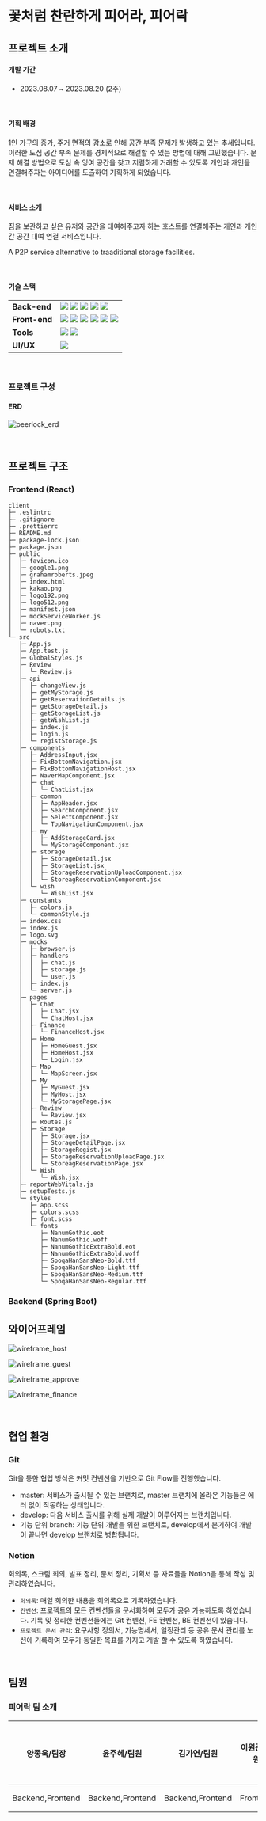 # 꽃처럼 찬란하게 피어라, 피어락

## 프로젝트 소개

####  개발 기간

-   2023.08.07 ~ 2023.08.20 (2주)

<br>

#### 기획 배경

1인 가구의 증가, 주거 면적의 감소로 인해 공간 부족 문제가 발생하고 있는 추세입니다. 이러한 도심 공간 부족 문제를 경제적으로 해결할 수 있는 방법에 대해 고민했습니다. 문제 해결 방법으로 도심 속 잉여 공간을 찾고 저렴하게 거래할 수 있도록 개인과 개인을 연결해주자는 아이디어를 도출하여 기획하게 되었습니다.

<br>

#### 서비스 소개

짐을 보관하고 싶은 유저와 공간을 대여해주고자 하는 호스트를 연결해주는 개인과 개인 간 공간 대여 연결 서비스입니다.

A P2P service alternative to traaditional storage facilities.

<br>

#### 기술 스택

<div align=left>
  <table>
    <tr>
        <td><b>Back-end</td>
        <td>
          <img src="https://img.shields.io/badge/Java-11-007396?style=flat&logo=Java&logoColor=white"/>
          <img src="https://img.shields.io/badge/Spring Boot-2.7.14-6DB33F?style=flat-square&logo=Spring Boot&logoColor=white"/>
          <img src="https://img.shields.io/badge/JPA Hibernate-5.6.3.Final-59666C?style=flat-square&logo=Hibernate&logoColor=white"/>
          <img src="https://img.shields.io/badge/Gradle-7.4.1-02303A?style=flat-square&logo=Gradle&logoColor=white"/>
          <img src="https://img.shields.io/badge/Postman-FF6C37?style=flat-square&logo=Gradle&logoColor=white"/>
        </td>
    </tr>
    <tr> 
      <td><b>Front-end</td>
      <td>
      <img src="https://img.shields.io/badge/javascript-F7DF1E?style=flat-square&logo=javascript&logoColor=white"> 
      <img src="https://img.shields.io/badge/React-18.2.0-61DAFB?style=flat-square&logo=React&logoColor=white"/>
      <img src="https://img.shields.io/badge/Axios-1.1.3-764ABC?style=flat-square&logo=Axios&logoColor=white"/>
      <img src="https://img.shields.io/badge/html5-E34F26?style=flat-square&logo=html5&logoColor=white"> 
      <img src="https://img.shields.io/badge/css-1572B6?style=flat-square&logo=css3&logoColor=white"> 
      <img src="https://img.shields.io/badge/materialUI-007FFF?style=flat-square&logo=mui&logoColor=white"> 
  <br>
  </td>
<tr>
<td><b>Tools</td>
  <td>
  <img src="https://img.shields.io/badge/github-181717?style=flat-square&logo=github&logoColor=white"/>
	<img src="https://img.shields.io/badge/Notion-333333?style=flat-square&logo=Notion&logoColor=white"/>
  </td>
 <tr>
<td><b>UI/UX</td>
  <td>
    <img src="https://img.shields.io/badge/figma-F24E1E?style=flat-square&logo=Figma&logoColor=white"/>
    <br>
  </td>
</table>
</div>

<br>

### 프로젝트 구성
#### ERD
![peerlock_erd](docs/peerlock_erd.png)

<br>

## 프로젝트 구조

### Frontend (React)

```
client
├─ .eslintrc
├─ .gitignore
├─ .prettierrc
├─ README.md
├─ package-lock.json
├─ package.json
├─ public
│  ├─ favicon.ico
│  ├─ google1.png
│  ├─ grahamroberts.jpeg
│  ├─ index.html
│  ├─ kakao.png
│  ├─ logo192.png
│  ├─ logo512.png
│  ├─ manifest.json
│  ├─ mockServiceWorker.js
│  ├─ naver.png
│  └─ robots.txt
└─ src
   ├─ App.js
   ├─ App.test.js
   ├─ GlobalStyles.js
   ├─ Review
   │  └─ Review.js
   ├─ api
   │  ├─ changeView.js
   │  ├─ getMyStorage.js
   │  ├─ getReservationDetails.js
   │  ├─ getStorageDetail.js
   │  ├─ getStorageList.js
   │  ├─ getWishList.js
   │  ├─ index.js
   │  ├─ login.js
   │  └─ registStorage.js
   ├─ components
   │  ├─ AddressInput.jsx
   │  ├─ FixBottomNavigation.jsx
   │  ├─ FixBottomNavigationHost.jsx
   │  ├─ NaverMapComponent.jsx
   │  ├─ chat
   │  │  └─ ChatList.jsx
   │  ├─ common
   │  │  ├─ AppHeader.jsx
   │  │  ├─ SearchComponent.jsx
   │  │  ├─ SelectComponent.jsx
   │  │  └─ TopNavigationComponent.jsx
   │  ├─ my
   │  │  ├─ AddStorageCard.jsx
   │  │  └─ MyStorageComponent.jsx
   │  ├─ storage
   │  │  ├─ StorageDetail.jsx
   │  │  ├─ StorageList.jsx
   │  │  ├─ StorageReservationUploadComponent.jsx
   │  │  └─ StoreagReservationComponent.jsx
   │  └─ wish
   │     └─ WishList.jsx
   ├─ constants
   │  ├─ colors.js
   │  └─ commonStyle.js
   ├─ index.css
   ├─ index.js
   ├─ logo.svg
   ├─ mocks
   │  ├─ browser.js
   │  ├─ handlers
   │  │  ├─ chat.js
   │  │  ├─ storage.js
   │  │  └─ user.js
   │  ├─ index.js
   │  └─ server.js
   ├─ pages
   │  ├─ Chat
   │  │  ├─ Chat.jsx
   │  │  └─ ChatHost.jsx
   │  ├─ Finance
   │  │  └─ FinanceHost.jsx
   │  ├─ Home
   │  │  ├─ HomeGuest.jsx
   │  │  ├─ HomeHost.jsx
   │  │  └─ Login.jsx
   │  ├─ Map
   │  │  └─ MapScreen.jsx
   │  ├─ My
   │  │  ├─ MyGuest.jsx
   │  │  ├─ MyHost.jsx
   │  │  └─ MyStoragePage.jsx
   │  ├─ Review
   │  │  └─ Review.jsx
   │  ├─ Routes.js
   │  ├─ Storage
   │  │  ├─ Storage.jsx
   │  │  ├─ StorageDetailPage.jsx
   │  │  ├─ StorageRegist.jsx
   │  │  ├─ StorageReservationUploadPage.jsx
   │  │  └─ StoreagReservationPage.jsx
   │  └─ Wish
   │     └─ Wish.jsx
   ├─ reportWebVitals.js
   ├─ setupTests.js
   └─ styles
      ├─ app.scss
      ├─ colors.scss
      ├─ font.scss
      └─ fonts
         ├─ NanumGothic.eot
         ├─ NanumGothic.woff
         ├─ NanumGothicExtraBold.eot
         ├─ NanumGothicExtraBold.woff
         ├─ SpoqaHanSansNeo-Bold.ttf
         ├─ SpoqaHanSansNeo-Light.ttf
         ├─ SpoqaHanSansNeo-Medium.ttf
         └─ SpoqaHanSansNeo-Regular.ttf

```

### Backend (Spring Boot)



## 와이어프레임

![wireframe_host](docs/wireframe_host.png)

![wireframe_guest](docs/wireframe_guest.png)

![wireframe_approve](docs/wireframe_approve.png)

![wireframe_finance](docs/wireframe_finance.png)

<br>

## 협업 환경

### Git
Git을 통한 협업 방식은 커밋 컨벤션을 기반으로 Git Flow를 진행했습니다. 
- master: 서비스가 출시될 수 있는 브랜치로, master 브랜치에 올라온 기능들은 에러 없이 작동하는 상태입니다.
- develop: 다음 서비스 출시를 위해 실제 개발이 이루어지는 브랜치입니다.
- 기능 단위 branch: 기능 단위 개발을 위한 브랜치로, develop에서 분기하여 개발이 끝나면 develop 브랜치로 병합됩니다.

### Notion
회의록, 스크럼 회의, 발표 정리, 문서 정리, 기획서 등 자료들을 Notion을 통해 작성 및 관리하였습니다.

- `회의록`: 매일 회의한 내용을 회의록으로 기록하였습니다.
- `컨벤션`: 프로젝트의 모든 컨벤션들을 문서화하여 모두가 공유 가능하도록 하였습니다. 기록 및 정리한 컨벤션들에는 Git 컨벤션, FE 컨벤션, BE 컨벤션이 있습니다.
- `프로젝트 문서 관리`: 요구사항 정의서, 기능명세서, 일정관리 등 공유 문서 관리를 노션에 기록하여 모두가 동일한 목표를 가지고 개발 할 수 있도록 하였습니다.

<br>

## 팀원
### 피어락 팀 소개
<table>
<thead>
<tr>
<th>양종욱/팀장</th>
<th>윤주혜/팀원</th>
<th>김가연/팀원</th>
<th>이원준/팀원</th>
<th>배승우/팀원</th>
<th>차규빈/팀원</th>
</tr>
</thead>
<tbody>
<td>Backend,Frontend</td>
<td>Backend,Frontend</td>
<td>Backend,Frontend</td>
<td>Frontend</td>
<td>기획</td>
<td>기획</td>
</tr>
</tbody>
</table>

<br>

